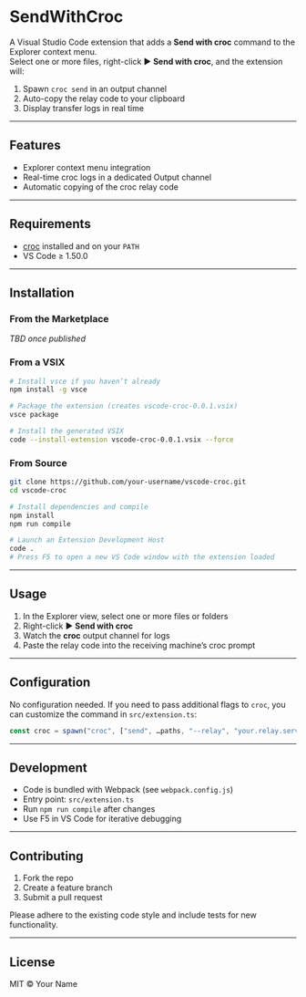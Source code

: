 # SendWithCroc

A Visual Studio Code extension that adds a **Send with croc** command to the Explorer context menu.  
Select one or more files, right-click ▶ **Send with croc**, and the extension will:

1. Spawn `croc send` in an output channel  
2. Auto-copy the relay code to your clipboard  
3. Display transfer logs in real time  

---

## Features

- Explorer context menu integration  
- Real-time croc logs in a dedicated Output channel  
- Automatic copying of the croc relay code  

---

## Requirements

- [croc](https://github.com/schollz/croc) installed and on your `PATH`  
- VS Code ≥ 1.50.0  

---

## Installation

### From the Marketplace

_TBD once published_

### From a VSIX

```bash
# Install vsce if you haven’t already
npm install -g vsce

# Package the extension (creates vscode-croc-0.0.1.vsix)
vsce package

# Install the generated VSIX
code --install-extension vscode-croc-0.0.1.vsix --force
```

### From Source

```bash
git clone https://github.com/your-username/vscode-croc.git
cd vscode-croc

# Install dependencies and compile
npm install
npm run compile

# Launch an Extension Development Host
code .
# Press F5 to open a new VS Code window with the extension loaded
```

---

## Usage

1. In the Explorer view, select one or more files or folders  
2. Right-click ▶ **Send with croc**  
3. Watch the **croc** output channel for logs  
4. Paste the relay code into the receiving machine’s croc prompt  

---

## Configuration

No configuration needed. If you need to pass additional flags to `croc`, you can customize the command in `src/extension.ts`:

```typescript
const croc = spawn("croc", ["send", …paths, "--relay", "your.relay.server"]);
```

---

## Development

- Code is bundled with Webpack (see `webpack.config.js`)  
- Entry point: `src/extension.ts`  
- Run `npm run compile` after changes  
- Use F5 in VS Code for iterative debugging  

---

## Contributing

1. Fork the repo  
2. Create a feature branch  
3. Submit a pull request  

Please adhere to the existing code style and include tests for new functionality.

---

## License

MIT © Your Name